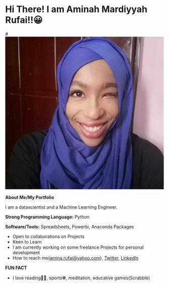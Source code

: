 # Hi There! I am Aminah Mardiyyah Rufai!!😀

#![GitHub Logo](/images/Amina_Passport.jpg)


**About Me/My Portfolio**

 I am a datascientist and a Machine Learning Engineer.

__Strong Programming Language:__ Python

__Software/Tools:__ Spreadsheets, Powerbi, Anaconda Packages

* Open to collaborations on Projects
* Keen to Learn
* I am currently working on some freelance Projects for personal development
* How to reach me(amina.rufai@yahoo.com), [Twitter](http://twitter.com/@diyyah92), [LinkedIn](http://linkedin.com/in/aminah-mardiyyah-rufa-i)

__FUN FACT__
* I love reading📘📘, sports⚽, meditation, educative games(Scrabble)


